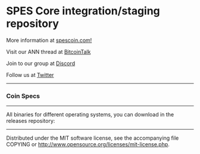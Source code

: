 SPES Core integration/staging repository
======================================
More information at [spescoin.com!](http://spescoin.com/)

Visit our ANN thread at [BitcoinTalk](https://bitcointalk.org/index.php?topic=2870436.0)

Join to our group at [Discord](https://discord.gg/TxJtH5F)

Follow us at [Twitter](https://twitter.com/SpesCoin)

***

### Coin Specs



***
All binaries for different operating systems, you can download in the releases repository:


***
Distributed under the MIT software license, see the accompanying file COPYING or http://www.opensource.org/licenses/mit-license.php.
